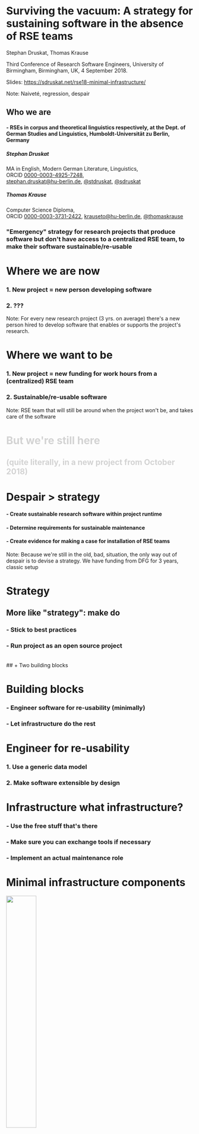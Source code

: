 # Surviving the vacuum: A strategy for sustaining software in the absence of RSE teams

Stephan Druskat, Thomas Krause

Third Conference of Research Software Engineers, University of Birmingham, Birmingham, UK, 4 September 2018.

Slides: https://sdruskat.net/rse18-minimal-infrastructure/  

Note:
Naiveté, regression, despair


## Who we are

#### - RSEs in corpus and theoretical linguistics respectively, at the Dept. of German Studies and Linguistics, Humboldt-Universität zu Berlin, Germany

##### Stephan Druskat  
MA in English, Modern German Literature, Linguistics,  
ORCID [0000-0003-4925-7248](https://orcid.org/0000-0003-4925-7248),  
stephan.druskat@hu-berlin.de, <i class="fa fa-twitter"/></i> [@stdruskat](https://twitter.com/stdruskat),
<i class="fa fa-github"/></i> [@sdruskat](https://github.com/sdruskat)

##### Thomas Krause
Computer Science Diploma,  
ORCID [0000-0003-3731-2422](https://orcid.org/0000-0003-3731-2422), krauseto@hu-berlin.de, <i class="fa fa-github"/></i> [@thomaskrause](https://github.com/thomaskrause)



### "Emergency" strategy for research projects that produce software but don't have access to a centralized RSE team, to make their software sustainable/re-usable



# Where we are now

### 1. New project = new person developing software 
<h3 class="fragment">2. ???</h3>

Note:
For every new research project (3 yrs. on average) there's a new person hired to develop software that enables or supports the project's research.


# Where we want to be

### 1. New project = new funding for work hours from a (centralized) RSE team
### 2. Sustainable/re-usable software

Note:
RSE team that will still be around when the project won't be, and takes care of the software


<!-- .slide: data-background="black" -->
<h1 style="color:lightgray;">But we're still here</h1>

<h2 style="color:lightgray;"> (quite literally, in a new project from October 2018)</h2>


# Despair > strategy

#### - Create sustainable research software within project runtime
#### - Determine requirements for sustainable maintenance
#### - Create evidence for making a case for installation of RSE teams

Note:
Because we're still in the old, bad, situation, the only way out of despair is to devise a strategy.
We have funding from DFG for 3 years, classic setup



# Strategy

## More like "strategy": make do
### - Stick to best practices
### - Run project as an open source project
<br/>
## + Two building blocks


# Building blocks

### - Engineer software for re-usability (minimally)
### - Let infrastructure do the rest


# Engineer for re-usability

### 1. Use a generic data model
### 2. Make software extensible by design


# Infrastructure what infrastructure?

### - Use the free stuff that's there
### - Make sure you can exchange tools if necessary
### - Implement an actual maintenance role


# Minimal infrastructure components

<img src="puzzle.png" style="width: 40%;">


# Component functions

Component          | Function
------------- | ------------- | ---------
Source code repo platform        |  Host code, docs, issues, landing page
Release & deposit repo      | Long-term availability of artifacts, Version/citation metadata
Dependencies repo | Reproducible dependency graphs
Maintainer | Integrate, test, release, communicate, manage infrastructure, document/meta-document


## "Maintainers, maintainers, maintainers, ..."

<img src="ballmer.png" style="height: 50%;">

### - Incur cost, so hire (and train!) a student assistant
### - 10 hours / week should be enough in the long run

Note:
- integration, release and testing workflows
- communication with users and contributors
- manages, maintains, substitutes infrastructure components
- documents infrastructural decisions, builds, releases, maintainer changes, ... 



# Our case

### - Deep annotation of linguistic corpora
### - Morph architectural & functional prototype
### - Generic data model (generic graph)
### - Extensible (Eclipse RCP/OSGi)


# Infrastructure

### - GitHub
### - Zenodo
### - Maven Central, eclipse.org P2, P2 via GitHub


# Infrastructure sustainability

### - GitHub > Software Heritage
### - Zenodo (long-term strategy)
### - Dependency repos: system-critical, foundations, Software Heritage
### - (Plan for hot-swapping)


# Maintainers

### - Predetermined breaking point
### - 4 maintainership changes during project


# Document! All! The! Things!

<img src="doc.png" style="width: 80%;">



# What have we learned?

### - Minimal requirements for technically sustainable software (?)
### - Minimal infrastructure for sustainable software development (?)


# What will we have learned (ideally)?

### - Sustainable, re-usable software
### - Requirements for sustainable maintenance
### - Evidence for making a case for RSE teams!

Note:
- ... for researcher training
- ... for practices recommendations for RSEs



# Thanks!

**RSE18 Mentoring Programme:** Neil Chue Hong 

**The Software Sustainability Institute** for funding assistance (EPSRC, BBSRC, ESRC Grant EP/N006410/1)

**Project funding:** DFG grant GA 1288/11 ("Research software sustainability")

![](ssi.png) 

![](dfg.png)